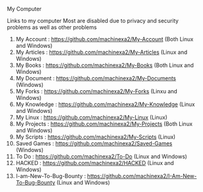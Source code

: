 My Computer

Links to my computer Most are disabled due to privacy and security problems as well as other problems
1) My Account : https://github.com/machinexa2/My-Account (Both Linux and Windows)
2) My Articles : https://github.com/machinexa2/My-Articles (Linux and Windows)
3) My Books : https://github.com/machinexa2/My-Books (Both Linux and Windows)
4) My Document : https://github.com/machinexa2/My-Documents (Windows)
5) My Forks : https://github.com/machinexa2/My-Forks (Linxu and Windows)
6) My Knowledge : https://github.com/machinexa2/My-Knowledge (Linux and Windows)
7) My Linux : https://github.com/machinexa2/My-Linux (Linux)
8) My Projects : https://github.com/machinexa2/My-Projects (Both Linux and Windows)
9) My Scripts : https://github.com/machinexa2/My-Scripts (Linux)
10) Saved Games : https://github.com/machinexa2/Saved-Games (Windows)
11) To Do : https://github.com/machinexa2/To-Do (Linux and Windows)
12) HACKED : https://github.com/machinexa2/HACKED (Linux and Windows)
13) I-am-New-To-Bug-Bounty : https://github.com/machinexa2/I-Am-New-To-Bug-Bounty (Linux and Windows)
